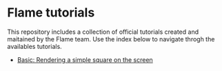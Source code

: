# Flame tutorials

This repository includes a collection of official tutorials created and maitained by the Flame team. Use the index below to navigate throgh the availables tutorials.

 - [Basic: Rendering a simple square on the screen](./tutorials/basic_1_square/README.md)
